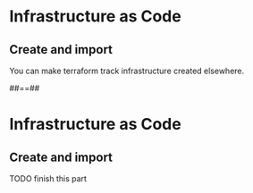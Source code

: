 # Infrastructure as Code
## Create and import

You can make terraform track infrastructure created elsewhere.

##==##
# Infrastructure as Code
## Create and import

TODO finish this part